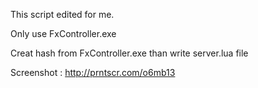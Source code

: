 This script edited for me.

Only use FxController.exe

Creat hash from FxController.exe than write server.lua file

Screenshot : http://prntscr.com/o6mb13




